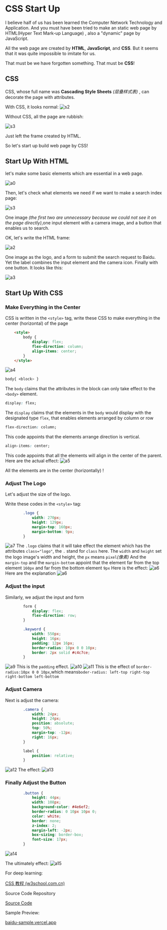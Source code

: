 # CSS Start Up

I believe half of us has been learned the Computer Network Technology and Application. And you must have been tried to make an static web page by HTML(Hyper Text Mark-up Language) , also a "dynamic" page by JavaScript.

All the web page are created by **HTML**, **JavaScript**, and **CSS**. But it seems that it was quite impossible to imitate for us.

That must be we have forgotten something. That must be **CSS**!

## CSS

CSS, whose full name was **Cascading Style Sheets** *(层叠样式表)* , can decorate the page with attributes.

With CSS, it looks normal:
![s2](src\s2.png)


Without CSS, all the page are rubbish:

![s3](src\s3.png)

Just left the frame created by HTML.

So let's start up build web page by CSS!

## Start Up With HTML
let's make some basic elements which are essential in a web page.

![a0](src\a0.png)

Then, let's check what elements we need if we want to make a search index page:

![s3](src\s3.png)

One image *(the first two are unnecessary because we could not see it on the page directly)*,one input element with a camera image, and a button that enables us to search.

OK, let's write the HTML frame:

![a2](src\a2.png)

One image as the logo,  and a form to submit the search request to Baidu. Yet the label combines the input element and the camera icon. Finally with one button. It looks like this:

![a3](src\a3.png)

## Start Up With CSS

### Make Everything in the Center

CSS is written in the `<style>` tag, write these CSS to make everything in the center (horizontal) of the page

```html
    <style>
        body {
            display: flex;
            flex-direction: column;
            align-items: center;
        }
    </style>
```
![a4](src\a4.png)

```CSS
body{ <block> }
```
The `body` claims that the attributes in the block can only take effect to the `<body>` element.
```CSS
display: flex;
```
The `display` claims that the elements in the `body` would display with the designated type `flex`, that enables elements arranged by column or row
```CSS
flex-direction: column;
```
This code appoints that the elements arrange direction is vertical.
```CSS
align-items: center;
```
This code appoints that all the elements will align in the center of the parent.
Here are the actual effect:
![a5](src\a5.png)

All the elements are in the center (horizontally) !

### Adjust The Logo

Let's adjust the size of the logo.

Write these codes in the `<style>` tag:

```CSS
        .logo {
            width: 270px;
            height: 129px;
            margin-top: 160px;
            margin-bottom: 9px;
        }
```
![a7](src\a7.png)
The `.logo` claims that it will take effect the element which has the attributes `class="logo"`, the `.` stand for `class` here.
The `width` and `height` set the logo image's width and height, the `px` means `pixel`*(像素)*
And the `margin-top` and the `margin-bottom` appoint that the element far from the top element `160px` and far from the bottom element `9px`
Here is the effect:
![a6](src\a6.png)
Here are the explanation
![a6](src\a8.png)

### Adjust the input
Similarly, we adjust the input and form
```CSS
        form {
            display: flex;
            flex-direction: row;
        }

        .keyword {
            width: 550px;
            height: 16px;
            padding: 12px 16px;
            border-radius: 10px 0 0 10px;
            border: 2px solid #c4c7ce;
        }
```
![a9](src\a9.png)
This is the `padding` effect.
![a10](src\a10.png)
![a11](src\a11.png)
This is the effect of `border-radius:10px 0 0 10px`,which means`boder-radius: left-top right-top right-bottom left-bottom`

### Adjust Camera
Next is adjust the camera:
```CSS
        .camera {
            width: 24px;
            height: 24px;
            position: absolute;
            top: 50%;
            margin-top: -12px;
            right: 16px;
        }

        label {
            position: relative;
        }
```
![a12](src\a12.png)
The effect:
![a13](src\a13.png)

### Finally Adjust the Button
```CSS
        .button {
            height: 44px;
            width: 108px;
            background-color: #4e6ef2;
            border-radius: 0 10px 10px 0;
            color: white;
            border: none;
            z-index: 2;
            margin-left: -2px;
            box-sizing: border-box;
            font-size: 17px;
        }
```
![a14](src\a14.png)

The ultimately effect:
![a15](src\a15.png)

For deep learning:

[CSS 教程 (w3school.com.cn)](https://www.w3school.com.cn/css/index.asp)

Source Code Repository

[Source Code](https://github.com/ThankRain/baidu-sample.git)

Sample Preview:

[baidu-sample.vercel.app ](https://baidu-sample.vercel.app/)